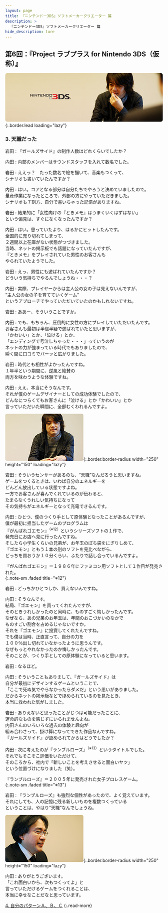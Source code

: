 ```yaml
---
layout: page
title: 『ニンテンドー3DS』ソフトメーカークリエーター 篇
description: >
  『ニンテンドー3DS』ソフトメーカークリエーター 篇
hide_description: ture
---
```


## 第6回：『Project ラブプラス for Nintendo 3DS（仮称）』

![](/others/interviews/jp/3ds/creators/vol1/img/mainvisual3.jpg){:.border.lead loading="lazy"}

### 3. 天職だった

岩田
: 『ガールズサイド』の制作人数はどれくらいでしたか？

内田
: 内部のメンバーはサウンドスタッフを入れて数名でした。

岩田
: ええっ？　たった数名で絵を描いて、音楽もつくって、<br>シナリオも書いていたんですか？

内田
: はい。コアとなる部分は自分たちでやろうと決めていましたので。<br>量産作業になったところで、外部の方にやっていただきました。<br>シナリオも７割方、自分で書いちゃった記憶がありますね。

岩田
: 結果的に「女性向けの『ときメモ』はうまくいくはずはない」<br>という偏見は、すぐになくなったんですか？

内田
: はい。思っていたより、はるかにヒットしたんです。<br>全国的に売り切れてしまって、<br>２週間以上在庫がない状態がつづきました。<br>当時、ネットの掲示板でも話題になっていたんですが、<br>『ときメモ』をプレイされていた男性のお客さんも<br>やられていたようでした。

岩田
: えっ、男性にも遊ばれていたんですか？<br>どういう気持ちでやるんでしょうね・・・？

内田
: 実際、プレイヤーからは主人公の女の子は見えないんですが、<br>“主人公の女の子を育てていくゲーム”<br>というアプローチでやっていただいていたのかもしれないですね。

岩田
: ああー、そういうことですか。

内田
: でも、もちろん、圧倒的に女性の方にプレイしていただいたんです。<br>お客さんも最初は半信半疑で遊ばれていたと思いますが、<br>「かわいい」とか、「泣ける」とか、<br>「エンディングで号泣しちゃった・・・」っていうのが<br>ネットの力が強まっている時代でもありましたので、<br>瞬く間に口コミでバーッと広がりました。

岩田
: 時代とも相性がよかったんですね。<br>１年半という期間に、逆風と絶賛の<br>両方を味わうような体験ですね。

内田
: ええ、本当にそうなんです。<br>それが僕のゲームデザイナーとしての成功体験でしたので、<br>どんなにつらくてもお客さんに「泣ける」とか「かわいい」とか<br>言っていただいた瞬間に、全部むくわれるんですよ。

![](/others/interviews/jp/3ds/creators/vol1/img/photo6.jpg){:.border.border-radius width="250" height="150" loading="lazy"}

岩田
: そういうセンサーがあるのも、“天職”なんだろうと思いますね。<br>ゲームをつくるときは、いわば自分のエネルギーを<br>どんどん放出している状態ですよね。<br>一方でお客さんが喜んでくれているのが伝わると、<br>たまらなくうれしい気持ちになって<br>その気持ちがエネルギーとなって充電できるんです。

内田
: ひとつ、僕のつくり手として原体験となったことがあるんですが、<br>僕が最初に担当したゲームのプログラムは<br>『がんばれゴエモン』<sup>（※12）</sup>というシリーズソフトの１作で、<br>発売日にお店へ見に行ったんですね。<br>そしたら小学生くらいの兄弟が、お年玉のぽち袋をにぎりしめて、<br>『ゴエモン』ともう１本の別のソフトを見比べながら、<br>どっちを買おうか１０分くらい、ふたりで話し合っているんですよ。

『がんばれゴエモン』＝１９８６年にファミコン用ソフトとして１作目が発売された。              
{:.note-sm .faded title="※12"}

岩田
: どっちかひとつしか、買えないんですね。

内田
: そうなんです。<br>結局、『ゴエモン』を買ってくれたんですが、<br>そのときうれしかったのと同時に、ものすごく悔しかったんです。<br>なぜなら、あの兄弟のお年玉は、年間のおこづかいのなかで<br>ものすごい割合を占めるじゃないですか。<br>それを『ゴエモン』に投資してくれたんですね。<br>でも僕は当時、正直言って、自分の力を<br>１００％出し切れていなかったように思うんです。<br>なぜもっとやれなかったのか悔しかったんです。<br>そのことが、つくり手としての原体験になっていると思います。

岩田
: なるほど。

内田
: そういうこともありまして、『ガールズサイド』は<br>自分が最初にデザインするゲームということで、<br>「ここで死ぬ気でやらなかったらダメだ」という思いがありました。<br>だからネットの掲示板などでほめられているのを見たとき、<br>本当に救われた気がしました。

岩田
: ありえないと思ったことがじつは可能だったことに、<br>運命的なものを感じずにいられませんよね。<br>内田さんのいろいろな過去の体験と趣向が<br>組み合わさって、掛け算になってできた作品なんですね。<br>『ガールズサイド』が認められてからはどうでしたか？

内田
: 次に考えたのが『ランブルローズ』<sup>（※13）</sup>というタイトルでした。<br>それでもそこそこ評価をいただけて、<br>そのころから、社内で「新しいことを考えさせると面白いヤツ」<br>という位置づけになりました（笑）。

『ランブルローズ』＝２００５年に発売された女子プロレスゲーム。              
{:.note-sm .faded title="※13"}

岩田
: 『ランブルローズ』も強烈な個性があったので、よく覚えています。<br>それにしても、人の記憶に残る新しいものを複数つくっている<br>ということは、やはり“天職”なんでしょうね。

![](/others/interviews/jp/3ds/creators/vol1/img/photo7.jpg){:.border.border-radius width="250" height="150" loading="lazy"}

内田
: ありがとうございます。<br>「これ面白いから、次もつくってよ」と<br>言っていただけるゲームをつくれることは、<br>本当に幸せなことだなと思っています。

[4. 自分のパターンＡ、Ｂ、Ｃ](4.md)
{:.read-more}

